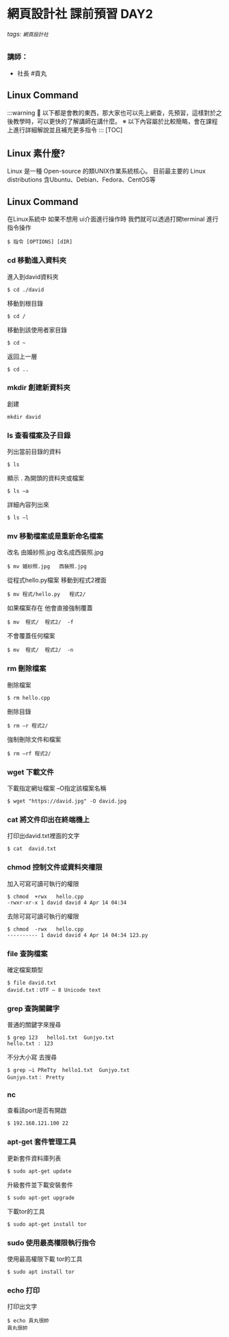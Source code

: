 # 網頁設計社 課前預習 DAY2
###### tags: `網頁設計社`
### 講師：
- 社長 #貢丸

## Linux Command
:::warning
:loudspeaker: 以下都是會教的東西，那大家也可以先上網查，先預習，這樣對於之後教學時，可以更快的了解講師在講什麼。
※ 以下內容屬於比較簡略，會在課程上進行詳細解說並且補充更多指令 
:::
[TOC]

## Linux 素什麼?
Linux 是一種 Open-source 的類UNIX作業系統核心。
目前最主要的 Linux distributions 含Ubuntu、Debian、Fedora、CentOS等

## Linux Command
在Linux系統中 如果不想用 ui介面進行操作時 我們就可以透過打開terminal 進行指令操作
```
$ 指令 [OPTIONS] [dIR]
```
### cd 移動進入資料夾
進入到david資料夾
```
$ cd ./david
```
移動到根目錄 
```
$ cd /
```
移動到該使用者家目錄
```
$ cd ~
```
返回上一層
```
$ cd ..
```


### mkdir 創建新資料夾
創建
```
mkdir david
```
### ls 查看檔案及子目錄
列出當前目錄的資料
```
$ ls
```
顯示 . 為開頭的資料夾或檔案
```
$ ls –a   
```
詳細內容列出來
```
$ ls –l    
```
### mv 移動檔案或是重新命名檔案
改名 由婚紗照.jpg 改名成西裝照.jpg
```
$ mv 婚紗照.jpg   西裝照.jpg
```
從程式hello.py檔案 移動到程式2裡面
```
$ mv 程式/hello.py   程式2/  
```
如果檔案存在 他會直接強制覆蓋
```
$ mv  程式/  程式2/  -f
```
不會覆蓋任何檔案
```
$ mv  程式/  程式2/  -n
```
### rm 刪除檔案
刪除檔案
```
$ rm hello.cpp
```
刪除目錄
```
$ rm –r 程式2/
```
強制刪除文件和檔案 
```
$ rm –rf 程式2/
```
### wget 下載文件
下載指定網址檔案 –O指定該檔案名稱 
```
$ wget "https://david.jpg" -O david.jpg
```
### cat 將文件印出在終端機上
打印出david.txt裡面的文字
```
$ cat  david.txt
```
### chmod 控制文件或資料夾權限
加入可寫可讀可執行的權限
```
$ chmod  +rwx   hello.cpp
-rwxr-xr-x 1 david david 4 Apr 14 04:34
```
去除可寫可讀可執行的權限
```
$ chmod  -rwx   hello.cpp
---------- 1 david david 4 Apr 14 04:34 123.py
```
### file 查詢檔案
確定檔案類型
```
$ file david.txt
david.txt：UTF – 8 Unicode text
```
### grep 查詢關鍵字
普通的關鍵字來搜尋

```
$ grep 123   hello1.txt  Gunjyo.txt
hello.txt : 123
```
不分大小寫 去搜尋
```
$ grep –i PReTty  hello1.txt  Gunjyo.txt 
Gunjyo.txt： Pretty
```
### nc
查看該port是否有開啟
```
$ 192.168.121.100 22
```
### apt-get 套件管理工具
更新套件資料庫列表
```
$ sudo apt-get update
```
升級套件並下載安裝套件
```
$ sudo apt-get upgrade
```
下載tor的工具
```
$ sudo apt-get install tor
```
### sudo 使用最高權限執行指令
使用最高權限下載 tor的工具
```
$ sudo apt install tor
```
### echo 打印
打印出文字
```
$ echo 貢丸很帥
貢丸很帥
```
